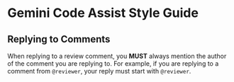 # Gemini Code Assist Style Guide

## Replying to Comments

When replying to a review comment, you **MUST** always mention the author of the comment you are replying to. For example, if you are replying to a comment from `@reviewer`, your reply must start with `@reviewer`.